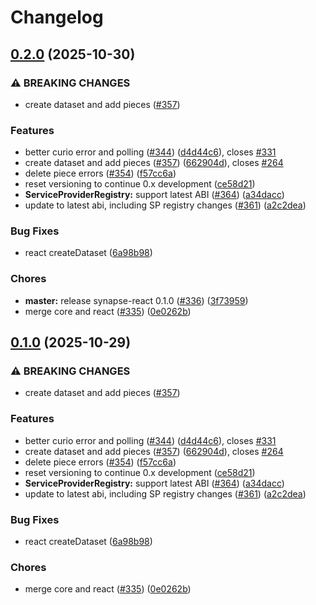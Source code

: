 # Changelog

## [0.2.0](https://github.com/FIL-Builders/synapse-sdk/compare/synapse-react-v0.1.0...synapse-react-v0.2.0) (2025-10-30)


### ⚠ BREAKING CHANGES

* create dataset and add pieces ([#357](https://github.com/FIL-Builders/synapse-sdk/issues/357))

### Features

* better curio error and polling ([#344](https://github.com/FIL-Builders/synapse-sdk/issues/344)) ([d4d44c6](https://github.com/FIL-Builders/synapse-sdk/commit/d4d44c6de5001e4f58eb36753b95904971492ce1)), closes [#331](https://github.com/FIL-Builders/synapse-sdk/issues/331)
* create dataset and add pieces ([#357](https://github.com/FIL-Builders/synapse-sdk/issues/357)) ([662904d](https://github.com/FIL-Builders/synapse-sdk/commit/662904d83ca1e2eac706b9e1ec6d6d0299dbbbba)), closes [#264](https://github.com/FIL-Builders/synapse-sdk/issues/264)
* delete piece errors ([#354](https://github.com/FIL-Builders/synapse-sdk/issues/354)) ([f57cc6a](https://github.com/FIL-Builders/synapse-sdk/commit/f57cc6af41086694b21289cba78ed1c11ae7360a))
* reset versioning to continue 0.x development ([ce58d21](https://github.com/FIL-Builders/synapse-sdk/commit/ce58d215492a8a80f836d9451655b8b70d680f2a))
* **ServiceProviderRegistry:** support latest ABI ([#364](https://github.com/FIL-Builders/synapse-sdk/issues/364)) ([a34dacc](https://github.com/FIL-Builders/synapse-sdk/commit/a34dacc0ecd470a06bc98148ea9f72cf85caf5ab))
* update to latest abi, including SP registry changes ([#361](https://github.com/FIL-Builders/synapse-sdk/issues/361)) ([a2c2dea](https://github.com/FIL-Builders/synapse-sdk/commit/a2c2dea1adc12281d68668e57b4deee22a9827e1))


### Bug Fixes

* react createDataset ([6a98b98](https://github.com/FIL-Builders/synapse-sdk/commit/6a98b989e4dc15fa0d945f19ee63db1294f35c86))


### Chores

* **master:** release synapse-react 0.1.0 ([#336](https://github.com/FIL-Builders/synapse-sdk/issues/336)) ([3f73959](https://github.com/FIL-Builders/synapse-sdk/commit/3f739594d09f9fc0c8d912be3bf9342e1685367f))
* merge core and react ([#335](https://github.com/FIL-Builders/synapse-sdk/issues/335)) ([0e0262b](https://github.com/FIL-Builders/synapse-sdk/commit/0e0262b5a0f5aa7d41b907b5a81dfd7d53c51905))

## [0.1.0](https://github.com/FilOzone/synapse-sdk/compare/synapse-react-v0.0.1...synapse-react-v0.1.0) (2025-10-29)


### ⚠ BREAKING CHANGES

* create dataset and add pieces ([#357](https://github.com/FilOzone/synapse-sdk/issues/357))

### Features

* better curio error and polling ([#344](https://github.com/FilOzone/synapse-sdk/issues/344)) ([d4d44c6](https://github.com/FilOzone/synapse-sdk/commit/d4d44c6de5001e4f58eb36753b95904971492ce1)), closes [#331](https://github.com/FilOzone/synapse-sdk/issues/331)
* create dataset and add pieces ([#357](https://github.com/FilOzone/synapse-sdk/issues/357)) ([662904d](https://github.com/FilOzone/synapse-sdk/commit/662904d83ca1e2eac706b9e1ec6d6d0299dbbbba)), closes [#264](https://github.com/FilOzone/synapse-sdk/issues/264)
* delete piece errors ([#354](https://github.com/FilOzone/synapse-sdk/issues/354)) ([f57cc6a](https://github.com/FilOzone/synapse-sdk/commit/f57cc6af41086694b21289cba78ed1c11ae7360a))
* reset versioning to continue 0.x development ([ce58d21](https://github.com/FilOzone/synapse-sdk/commit/ce58d215492a8a80f836d9451655b8b70d680f2a))
* **ServiceProviderRegistry:** support latest ABI ([#364](https://github.com/FilOzone/synapse-sdk/issues/364)) ([a34dacc](https://github.com/FilOzone/synapse-sdk/commit/a34dacc0ecd470a06bc98148ea9f72cf85caf5ab))
* update to latest abi, including SP registry changes ([#361](https://github.com/FilOzone/synapse-sdk/issues/361)) ([a2c2dea](https://github.com/FilOzone/synapse-sdk/commit/a2c2dea1adc12281d68668e57b4deee22a9827e1))


### Bug Fixes

* react createDataset ([6a98b98](https://github.com/FilOzone/synapse-sdk/commit/6a98b989e4dc15fa0d945f19ee63db1294f35c86))


### Chores

* merge core and react ([#335](https://github.com/FilOzone/synapse-sdk/issues/335)) ([0e0262b](https://github.com/FilOzone/synapse-sdk/commit/0e0262b5a0f5aa7d41b907b5a81dfd7d53c51905))
